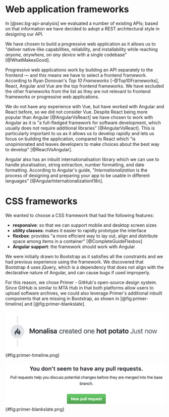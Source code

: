 # Web application frameworks

In [@sec:bg-api-analysis] we evaluated a number of existing APIs; based on that information we have decided to adopt a REST architectural style in designing our API.

We have chosen to build a progressive web application as it allows us to "deliver native-like capabilities, reliability, and installability while reaching _anyone, anywhere, on any device_ with a single codebase" [@WhatMakesGood].

Progressive web applications work by building an API separately to the frontend — and this means we have to select a frontend framework. According to Ryan Donovan's _Top 10 Frameworks_ [-@Top10Frameworks], React, Angular and Vue are the top frontend frameworks. We have excluded the other frameworks from the list as they are not relevant to frontend frameworks or progressive web applications.

We do not have any experience with Vue, but have worked with Angular and React before, so we did not consider Vue. Despite React being more popular than Angular [@AngularVsReact] we have chosen to work with Angular as it is "a full-fledged framework for software development, which usually does not require additional libraries" [@AngularVsReact]. This is particularly important to us as it allows us to develop rapidly and lets us focus on building the application, compared to React which "is unopinionated and leaves developers to make choices about the best way to develop" [@ReactVsAngular].

Angular also has an inbuilt internationalisation library which we can use to handle pluralisation, string extraction, number formatting, and date formatting. According to Angular's guide, "_Internationalization_ is the process of designing and preparing your app to be usable in different languages" [@AngularInternationalizationI18n].

# CSS frameworks

We wanted to choose a CSS framework that had the following features:

- **responsive**: so that we can support mobile and desktop screen sizes
- **utility classes**: makes it easier to rapidly prototype the interface
- **flexbox**: provides "a more efficient way to lay out, align and distribute space among items in a container" [@CompleteGuideFlexbox]
- **Angular support**: the framework should work with Angular

We were initially drawn to Bootstrap as it satisfies all the constraints and we had previous experience using the framework. We discovered that Bootstrap 4 uses jQuery, which is a dependency that does not align with the declarative nature of Angular, and can cause bugs if used improperly.

For this reason, we chose Primer - GitHub's open-source design system. Since GitHub is similar to MTA Hub in that both platforms allow users to upload software archives, we could also leverage Primer's additional inbuilt components that are missing in Bootstrap, as shown in [@fig:primer-timeline] and [@fig:primer-blankslate].

!["The `TimelineItem` component is used to display items on a vertical timeline, connected by `TimelineItem-badge` elements." [@TimelinePrimerCSS]](chapters/30-impl/assets/primer-timeline.png){#fig:primer-timeline.png}

!["Blankslates are for when there is a lack of content within a page or section. Use them as placeholders to tell users why something isn't there." [@BlankslatePrimerCSS]](chapters/30-impl/assets/primer-blankslate.png){#fig:primer-blankslate.png}
